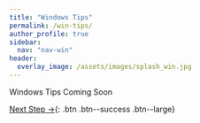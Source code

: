```yaml
---
title: "Windows Tips"
permalink: /win-tips/
author_profile: true
sidebar:
  nav: "nav-win"
header:
  overlay_image: /assets/images/splash_win.jpg
---
```


Windows Tips Coming Soon


[Next Step &rarr;](/end/){: .btn .btn--success .btn--large}
